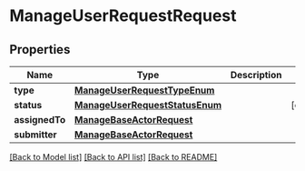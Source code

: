 # ManageUserRequestRequest

## Properties
Name | Type | Description | Notes
------------ | ------------- | ------------- | -------------
**type** | [**ManageUserRequestTypeEnum**](ManageUserRequestTypeEnum.md) |  | 
**status** | [**ManageUserRequestStatusEnum**](ManageUserRequestStatusEnum.md) |  | [optional] 
**assignedTo** | [**ManageBaseActorRequest**](ManageBaseActorRequest.md) |  | 
**submitter** | [**ManageBaseActorRequest**](ManageBaseActorRequest.md) |  | 

[[Back to Model list]](../README.md#documentation-for-models) [[Back to API list]](../README.md#documentation-for-api-endpoints) [[Back to README]](../README.md)


